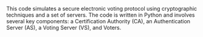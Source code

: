 This code simulates a secure electronic voting protocol using cryptographic techniques and a set of servers. The code is written in Python and involves several key components: a Certification Authority (CA), an Authentication Server (AS), a Voting Server (VS), and Voters.
